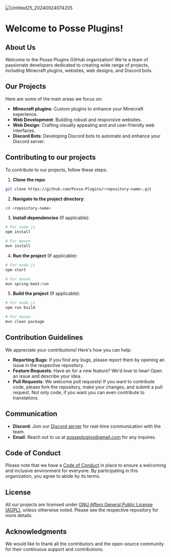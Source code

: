 ![Untitled25_20240924074205](https://github.com/user-attachments/assets/2e9f4293-8200-43a4-9c58-6d55f198bc94)


# Welcome to Posse Plugins!

## About Us

Welcome to the Posse Plugins GitHub organization! We're a team of passionate developers dedicated to creating wide range of projects, including Minecraft plugins, websites, web designs, and Discord bots.

## Our Projects

Here are some of the main areas we focus on:

* **Minecraft plugins**: Custom plugins to enhance your Minecraft experience.
* **Web Development**: Building robust and responsive websites.
* **Web Design**: Crafting visually appealing and and user-friendly web interfaces.
* **Discord Bots**: Developing Discord bots to automate and enhance your Discord server.

## Contributing to our projects

To contribute to our projects, follow these steps:

1. **Clone the repo**:
```bash
git clone https://github.com/Posse-Plugins/<repository-name>.git
```

2. **Navigate to the project directory**:
```bash
cd <repository-name>
```

3. **Install dependencies** (If applicable):
```bash
# For node.js
npm install

# For maven
mvn install
```

4. **Run the project** (If applicable):
```bash
# For node.js
npm start

# For maven
mvn spring-boot:run
```

5. **Build the project** (If applicable):
```bash
# For node.js
npm run build

# For maven
mvn clean package
```

## Contribution Guidelines

We appreciate your contributions! Here's how you can help:

* **Reporting Bugs**: If you find any bugs, please report them by opening an issue in the respective repository.
* **Feature Requests**: Have an for a new feature? We'd love to hear! Open an issue and describe your idea.
* **Pull Requests**: We welcome pull requests! If you want to contribute code, please fork the repository, make your changes, and submit a pull request. Not only code, if you want you can even contribute to translations.

## Communication

* **Discord**: Join our [Discord server](https://discord.gg/invite/coders-planet) for real-time communication with the team.
* **Email**: Reach out to us at [posseplugins@gmail.com](posseplugins@gmail.com) for any inquires.

## Code of Conduct

Please note that we have a [Code of Conduct](https://github.com/Posse-Plugins/.github/blob/master/CODE_OF_CONDUCT.md) in place to ensure a welcoming and inclusive environment for everyone. By participating in this organization, you agree to abide by its terms.

## License

All our projects are licensed under [GNU Affero General Public License (AGPL)](https://www.gnu.org/licenses/agpl-3.0.html), unless otherwise noted. Please see the respective repository for more details.

## Acknowledgments

We would like to thank all the contributors and the open-source community for their continuous support and contributions.
